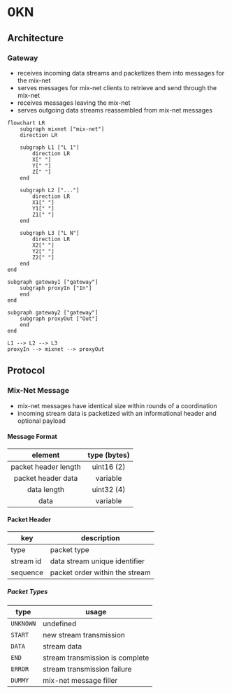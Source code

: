# 0KN

## Architecture

### Gateway

- receives incoming data streams and packetizes them into messages for the mix-net
- serves messages for mix-net clients to retrieve and send through the mix-net
- receives messages leaving the mix-net
- serves outgoing data streams reassembled from mix-net messages

```mermaid
flowchart LR
    subgraph mixnet ["mix-net"]
    direction LR

    subgraph L1 ["L 1"]
        direction LR
        X[" "]
        Y[" "]
        Z[" "]
    end

    subgraph L2 ["..."]
        direction LR
        X1[" "]
        Y1[" "]
        Z1[" "]
    end

    subgraph L3 ["L N"]
        direction LR
        X2[" "]
        Y2[" "]
        Z2[" "]
    end
end

subgraph gateway1 ["gateway"]
    subgraph proxyIn ["In"]
    end
end

subgraph gateway2 ["gateway"]
    subgraph proxyOut ["Out"]
    end
end

L1 --> L2 --> L3
proxyIn --> mixnet --> proxyOut
```

## Protocol

### Mix-Net Message

- mix-net messages have identical size within rounds of a coordination
- incoming stream data is packetized with an informational header and optional payload

#### Message Format

|       element        | type (bytes) |
| :------------------: | :----------: |
| packet header length |  uint16 (2)  |
|  packet header data  |   variable   |
|     data length      |  uint32 (4)  |
|         data         |   variable   |

#### Packet Header

| key       | description                    |
| --------- | ------------------------------ |
| type      | packet type                    |
| stream id | data stream unique identifier  |
| sequence  | packet order within the stream |

##### Packet Types

| type      | usage                           |
| --------- | ------------------------------- |
| `UNKNOWN` | undefined                       |
| `START`   | new stream transmission         |
| `DATA`    | stream data                     |
| `END`     | stream transmission is complete |
| `ERROR`   | stream transmission failure     |
| `DUMMY`   | mix-net message filler          |
